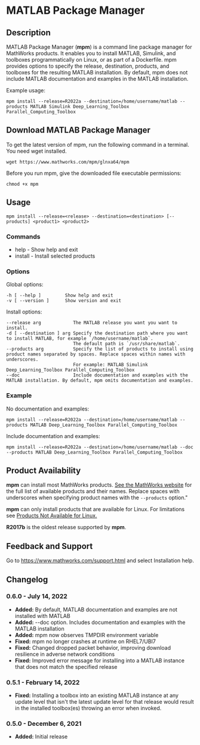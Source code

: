 # MATLAB Package Manager

## Description

MATLAB Package Manager (**mpm**) is a command line package manager for MathWorks products. It enables you to install MATLAB, Simulink, and toolboxes programmatically on Linux, or as part of a Dockerfile. mpm provides options to specify the release, destination, products, and toolboxes for the resulting MATLAB installation. By default, mpm does not include MATLAB documentation and examples in the MATLAB installation.

Example usage:

    mpm install --release=R2022a --destination=/home/username/matlab --products MATLAB Simulink Deep_Learning_Toolbox Parallel_Computing_Toolbox

## Download MATLAB Package Manager

To get the latest version of mpm, run the following command in a terminal. You need wget installed.

    wget https://www.mathworks.com/mpm/glnxa64/mpm

Before you run mpm, give the downloaded file executable permissions:

    chmod +x mpm

## Usage

    mpm install --release=<release> --destination=<destination> [--products] <product1> <product2>

### Commands

- help - Show help and exit
- install - Install selected products

### Options

Global options:

    -h [ --help ]         Show help and exit
    -v [ --version ]      Show version and exit

Install options:

    --release arg            The MATLAB release you want you want to install.
    -d [ --destination ] arg Specify the destination path where you want to install MATLAB, for example `/home/username/matlab`.
                             The default path is `/usr/share/matlab`.
    --products arg           Specify the list of products to install using product names separated by spaces. Replace spaces within names with underscores.
                             For example: MATLAB Simulink Deep_Learning_Toolbox Parallel_Computing_Toolbox
    --doc  				     Include documentation and examples with the MATLAB installation. By default, mpm omits documentation and examples.

### Example

No documentation and examples:

    mpm install --release=R2022a --destination=/home/username/matlab --products MATLAB Deep_Learning_Toolbox Parallel_Computing_Toolbox

Include documentation and examples:

    mpm install --release=R2022a --destination=/home/username/matlab --doc --products MATLAB Deep_Learning_Toolbox Parallel_Computing_Toolbox

## Product Availability

**mpm** can install most MathWorks products. [See the MathWorks website](https://www.mathworks.com/products.html) for the full list of available products and their names. Replace spaces with underscores when specifying product names with the `--products` option."

**mpm** can only install products that are available for Linux. For limitations see [Products Not Available for Linux.](https://www.mathworks.com/support/requirements/matlab-system-requirements.html?sec=linux)

**R2017b** is the oldest release supported by **mpm**.

## Feedback and Support

Go to https://www.mathworks.com/support.html and select Installation help.

## Changelog

### 0.6.0 - July 14, 2022

- **Added:** By default, MATLAB documentation and examples are not installed with MATLAB
- **Added:** --doc option. Includes documentation and examples with the MATLAB installation
- **Added:** mpm now observes TMPDIR environment variable
- **Fixed:** mpm no longer crashes at runtime on RHEL7/UBI7
- **Fixed:** Changed dropped packet behavior, improving download resilience in adverse network conditions
- **Fixed:** Improved error message for installing into a MATLAB instance that does not match the specified release

### 0.5.1 - February 14, 2022

- **Fixed:** Installing a toolbox into an existing MATLAB instance at any update level that isn't the latest update level for that release would result in the installed toolbox(es) throwing an error when invoked.

### 0.5.0 - December 6, 2021

- **Added:** ​​​​​​​Initial release
